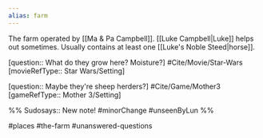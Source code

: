 ```yaml
---
alias: farm
---
```

The farm operated by [[Ma & Pa Campbell]]. [[Luke Campbell|Luke]] helps out sometimes. Usually contains at least one [[Luke's Noble Steed|horse]].

[question:: What do they grow here? Moisture?] #Cite/Movie/Star-Wars [movieRefType:: Star Wars/Setting]

[question:: Maybe they're sheep herders?] #Cite/Game/Mother3 [gameRefType:: Mother 3/Setting]

%%
Sudosays:: New note!
#minorChange #unseenByLun 
%%

#places #the-farm #unanswered-questions 